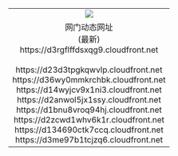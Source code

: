 ﻿<table>
  <tr></tr>
  <tr><td colspan=2 align=center><img src="https://d3rgflffdsxqg9.cloudfront.net/Up/oGate.jpg" /></td></tr>
  <tr><td colspan=2 align=center>网门动态网址<br/>(最新)
<br>https://d3rgflffdsxqg9.cloudfront.net
<br/>
<br>https://d23d3tpgkqwvlp.cloudfront.net
<br>https://d36wy0mmkrchbk.cloudfront.net
<br>https://d14wyjcv9x1ni3.cloudfront.net
<br>https://d2anwol5jx1ssy.cloudfront.net
<br>https://d1bnu8vroq94hj.cloudfront.net
<br>https://d2zcwd1whv6k1r.cloudfront.net
<br>https://d134690ctk7ccq.cloudfront.net
<br>https://d3me97b1tcjzq6.cloudfront.net
    </td>
  </tr>
</table>
